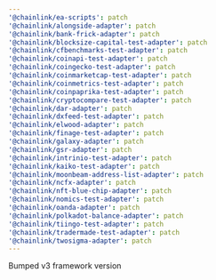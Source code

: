 ```yaml
---
'@chainlink/ea-scripts': patch
'@chainlink/alongside-adapter': patch
'@chainlink/bank-frick-adapter': patch
'@chainlink/blocksize-capital-test-adapter': patch
'@chainlink/cfbenchmarks-test-adapter': patch
'@chainlink/coinapi-test-adapter': patch
'@chainlink/coingecko-test-adapter': patch
'@chainlink/coinmarketcap-test-adapter': patch
'@chainlink/coinmetrics-test-adapter': patch
'@chainlink/coinpaprika-test-adapter': patch
'@chainlink/cryptocompare-test-adapter': patch
'@chainlink/dar-adapter': patch
'@chainlink/dxfeed-test-adapter': patch
'@chainlink/elwood-adapter': patch
'@chainlink/finage-test-adapter': patch
'@chainlink/galaxy-adapter': patch
'@chainlink/gsr-adapter': patch
'@chainlink/intrinio-test-adapter': patch
'@chainlink/kaiko-test-adapter': patch
'@chainlink/moonbeam-address-list-adapter': patch
'@chainlink/ncfx-adapter': patch
'@chainlink/nft-blue-chip-adapter': patch
'@chainlink/nomics-test-adapter': patch
'@chainlink/oanda-adapter': patch
'@chainlink/polkadot-balance-adapter': patch
'@chainlink/tiingo-test-adapter': patch
'@chainlink/tradermade-test-adapter': patch
'@chainlink/twosigma-adapter': patch
---
```


Bumped v3 framework version
